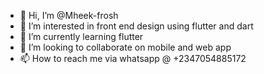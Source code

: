 - 👋 Hi, I’m @Mheek-frosh
- 👀 I’m interested in front end design using flutter and dart
- 🌱 I’m currently learning flutter
- 💞️ I’m looking to collaborate on mobile and web app
- 📫 How to reach me via whatsapp @ +2347054885172

